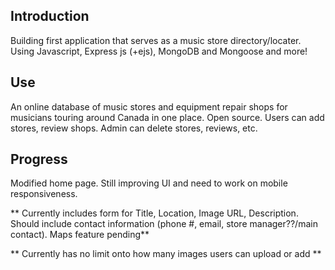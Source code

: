 ## Introduction 
Building first application that serves as a music store directory/locater. Using Javascript, Express js (+ejs), MongoDB and Mongoose and more! 

## Use
An online database of music stores and equipment repair shops for musicians touring around Canada in one place. Open source. Users can add stores, review shops. Admin can delete stores, reviews, etc. 

## Progress 
Modified home page. Still improving UI and need to work on mobile responsiveness. 

** Currently includes form for Title, Location, Image URL, Description. Should include contact information (phone #, email, store manager??/main contact). Maps feature pending**

** Currently has no limit onto how many images users can upload or add ** 